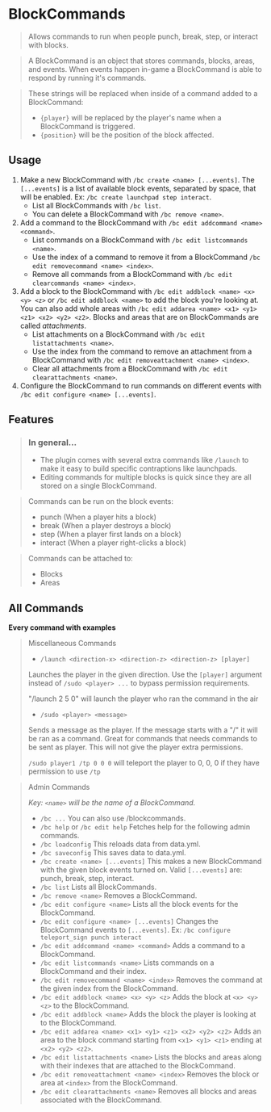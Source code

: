 # BlockCommands

> Allows commands to run when people punch, break, step, or interact with blocks.

> A BlockCommand is an object that stores commands, blocks, areas, and events. When events happen in-game a BlockCommand is able to respond by running it's commands.

> These strings will be replaced when inside of a command added to a BlockCommand:
>
> - `{player}` will be replaced by the player's name when a BlockCommand is triggered.
> - `{position}` will be the position of the block affected.

## Usage

1. Make a new BlockCommand with `/bc create <name> [...events]`. The `[...events]` is a list of available block events, separated by space, that will be enabled. Ex: `/bc create launchpad step interact`.
    - List all BlockCommands with `/bc list`.
    - You can delete a BlockCommand with `/bc remove <name>`.
2. Add a command to the BlockCommand with `/bc edit addcommand <name> <command>`.
    - List commands on a BlockCommand with `/bc edit listcommands <name>`.
    - Use the index of a command to remove it from a BlockCommand `/bc edit removecommand <name> <index>`.
    - Remove all commands from a BlockCommand with `/bc edit clearcommands <name> <index>`.
3. Add a block to the BlockCommand with `/bc edit addblock <name> <x> <y> <z>` or `/bc edit addblock <name>` to add the block you're looking at. You can also add whole areas with `/bc edit addarea <name> <x1> <y1> <z1> <x2> <y2> <z2>`. Blocks and areas that are on BlockCommands are called _attachments_.
    - List attachments on a BlockCommand with `/bc edit listattachments <name>`.
    - Use the index from the command to remove an attachment from a BlockCommand with `/bc edit removeattachment <name> <index>`.
    - Clear all attachments from a BlockCommand with `/bc edit clearattachments <name>`.
4. Configure the BlockCommand to run commands on different events with `/bc edit configure <name> [...events]`.

## Features

> ### In general...
>
> -   The plugin comes with several extra commands like `/launch` to make it easy to build specific contraptions like launchpads.
> -   Editing commands for multiple blocks is quick since they are all stored on a single BlockCommand.

> Commands can be run on the block events:
>
> -   punch (When a player hits a block)
> -   break (When a player destroys a block)
> -   step (When a player first lands on a block)
> -   interact (When a player right-clicks a block)

> Commands can be attached to:
>
> -   Blocks
> -   Areas

## All Commands

**Every command with examples**

> Miscellaneous Commands
>
> -   `/launch <direction-x> <direction-z> <direction-z> [player]`
>
> Launches the player in the given direction. Use the `[player]` argument instead of `/sudo <player> ...` to bypass permission requirements.
>
> "/launch 2 5 0" will launch the player who ran the command in the air
>
> -   `/sudo <player> <message>`
>
> Sends a message as the player. If the message starts with a "/" it will be ran as a command. Great for commands that needs commands to be sent as player. This will not give the player extra permissions.
>
> `/sudo player1 /tp 0 0 0` will teleport the player to 0, 0, 0 if they have permission to use `/tp`

> Admin Commands
>
> _Key: `<name>` will be the name of a BlockCommand._
>
> -   `/bc ...`
>     You can also use /blockcommands.
> -   `/bc help` or `/bc edit help`
>     Fetches help for the following admin commands.
> -   `/bc loadconfig`
>     This reloads data from data.yml.
> -   `/bc saveconfig`
>     This saves data to data.yml.
> -   `/bc create <name> [...events]`
>     This makes a new BlockCommand with the given block events turned on. Valid `[...events]` are: punch, break, step, interact.
> -   `/bc list`
>     Lists all BlockCommands.
> -   `/bc remove <name>`
>     Removes a BlockCommand.
> -   `/bc edit configure <name>`
>     Lists all the block events for the BlockCommand.
> -   `/bc edit configure <name> [...events]`
>     Changes the BlockCommand events to `[...events]`. Ex: `/bc configure teleport_sign punch interact`
> -   `/bc edit addcommand <name> <command>`
>     Adds a command to a BlockCommand.
> -   `/bc edit listcommands <name>`
>     Lists commands on a BlockCommand and their index.
> -   `/bc edit removecommand <name> <index>`
>     Removes the command at the given index from the BlockCommand.
> -   `/bc edit addblock <name> <x> <y> <z>`
>     Adds the block at `<x> <y> <z>` to the BlockCommand.
> -   `/bc edit addblock <name>`
>     Adds the block the player is looking at to the BlockCommand.
> -   `/bc edit addarea <name> <x1> <y1> <z1> <x2> <y2> <z2>`
>     Adds an area to the block command starting from `<x1> <y1> <z1>` ending at `<x2> <y2> <z2>`.
> -   `/bc edit listattachments <name>`
>     Lists the blocks and areas along with their indexes that are attached to the BlockCommand.
> -   `/bc edit removeattachment <name> <index>`
>     Removes the block or area at `<index>` from the BlockCommand.
> -   `/bc edit clearattachments <name>`
>     Removes all blocks and areas associated with the BlockCommand.
